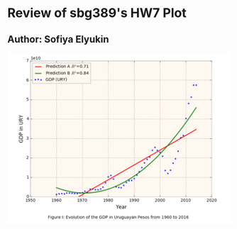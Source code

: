 # Review of sbg389's HW7 Plot
## Author: Sofiya Elyukin

![HW7_sbg389_plot](HW7_sbg389_plot.PNG?raw=true "Optional Title")

